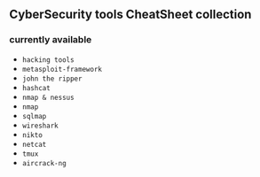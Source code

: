 ## CyberSecurity tools CheatSheet collection
### currently available

* `hacking tools`
* `metasploit-framework`
* `john the ripper`
* `hashcat`
* `nmap & nessus`
* `nmap`
* `sqlmap`
* `wireshark`
* `nikto`
* `netcat`
* `tmux`
* `aircrack-ng`
